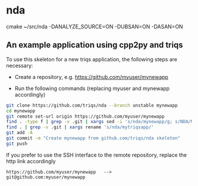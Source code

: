 # nda


cmake ~/src/nda -DANALYZE_SOURCE=ON -DUBSAN=ON -DASAN=ON



An example application using cpp2py and triqs
---------------------------------------------

To use this skeleton for a new triqs application, the following steps are necessary:

* Create a repository, e.g. https://github.com/myuser/mynewapp

* Run the following commands (replacing myuser and mynewapp accordingly)

```bash
git clone https://github.com/triqs/nda --branch unstable mynewapp
cd mynewapp
git remote set-url origin https://github.com/myuser/mynewapp
find . -type f | grep -v .git | xargs sed -i 's/nda/mynewapp/g; s/NDA/MYNEWAPP/g'
find . | grep -v .git | xargs rename 's/nda/mytriqsapp/'
git add -A
git commit -m "Create mynewapp from github.com/triqs/nda skeleton"
git push
```

If you prefer to use the SSH interface to the remote repository,
replace the http link accordingly

```
https://github.com/myuser/mynewapp   -->   git@github.com:myuser/mynewapp
```

